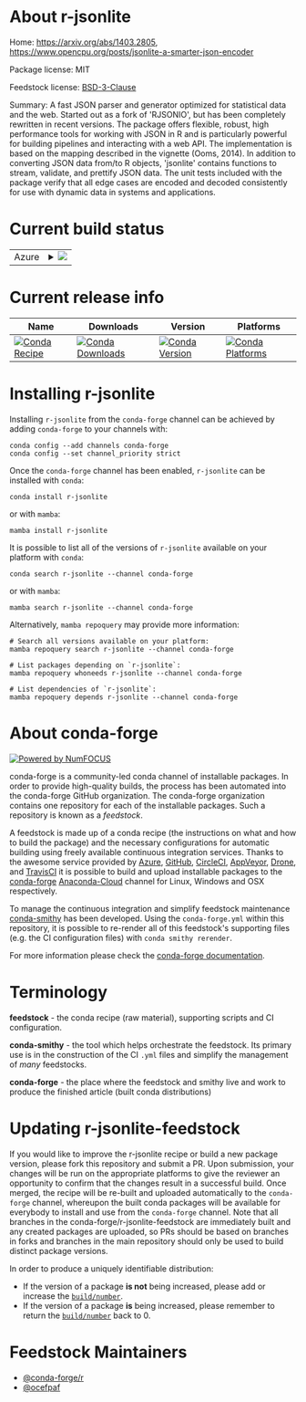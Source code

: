 About r-jsonlite
================

Home: https://arxiv.org/abs/1403.2805, https://www.opencpu.org/posts/jsonlite-a-smarter-json-encoder

Package license: MIT

Feedstock license: [BSD-3-Clause](https://github.com/conda-forge/r-jsonlite-feedstock/blob/main/LICENSE.txt)

Summary: A fast JSON parser and generator optimized for statistical data and the web. Started out as a fork of 'RJSONIO', but has been completely rewritten in recent versions. The package offers flexible, robust, high performance tools for working with JSON in R and is particularly powerful for building pipelines and interacting with a web API. The implementation is based on the mapping described in the vignette (Ooms, 2014). In addition to converting JSON data from/to R objects, 'jsonlite' contains functions to stream, validate, and prettify JSON data. The unit tests included with the package verify that all edge cases are encoded and decoded consistently for use with dynamic data in systems and applications.

Current build status
====================


<table>
    
  <tr>
    <td>Azure</td>
    <td>
      <details>
        <summary>
          <a href="https://dev.azure.com/conda-forge/feedstock-builds/_build/latest?definitionId=1275&branchName=main">
            <img src="https://dev.azure.com/conda-forge/feedstock-builds/_apis/build/status/r-jsonlite-feedstock?branchName=main">
          </a>
        </summary>
        <table>
          <thead><tr><th>Variant</th><th>Status</th></tr></thead>
          <tbody><tr>
              <td>linux_64_r_base4.1</td>
              <td>
                <a href="https://dev.azure.com/conda-forge/feedstock-builds/_build/latest?definitionId=1275&branchName=main">
                  <img src="https://dev.azure.com/conda-forge/feedstock-builds/_apis/build/status/r-jsonlite-feedstock?branchName=main&jobName=linux&configuration=linux_64_r_base4.1" alt="variant">
                </a>
              </td>
            </tr><tr>
              <td>linux_64_r_base4.2</td>
              <td>
                <a href="https://dev.azure.com/conda-forge/feedstock-builds/_build/latest?definitionId=1275&branchName=main">
                  <img src="https://dev.azure.com/conda-forge/feedstock-builds/_apis/build/status/r-jsonlite-feedstock?branchName=main&jobName=linux&configuration=linux_64_r_base4.2" alt="variant">
                </a>
              </td>
            </tr><tr>
              <td>linux_aarch64_r_base4.1</td>
              <td>
                <a href="https://dev.azure.com/conda-forge/feedstock-builds/_build/latest?definitionId=1275&branchName=main">
                  <img src="https://dev.azure.com/conda-forge/feedstock-builds/_apis/build/status/r-jsonlite-feedstock?branchName=main&jobName=linux&configuration=linux_aarch64_r_base4.1" alt="variant">
                </a>
              </td>
            </tr><tr>
              <td>linux_aarch64_r_base4.2</td>
              <td>
                <a href="https://dev.azure.com/conda-forge/feedstock-builds/_build/latest?definitionId=1275&branchName=main">
                  <img src="https://dev.azure.com/conda-forge/feedstock-builds/_apis/build/status/r-jsonlite-feedstock?branchName=main&jobName=linux&configuration=linux_aarch64_r_base4.2" alt="variant">
                </a>
              </td>
            </tr><tr>
              <td>linux_ppc64le_r_base4.1</td>
              <td>
                <a href="https://dev.azure.com/conda-forge/feedstock-builds/_build/latest?definitionId=1275&branchName=main">
                  <img src="https://dev.azure.com/conda-forge/feedstock-builds/_apis/build/status/r-jsonlite-feedstock?branchName=main&jobName=linux&configuration=linux_ppc64le_r_base4.1" alt="variant">
                </a>
              </td>
            </tr><tr>
              <td>linux_ppc64le_r_base4.2</td>
              <td>
                <a href="https://dev.azure.com/conda-forge/feedstock-builds/_build/latest?definitionId=1275&branchName=main">
                  <img src="https://dev.azure.com/conda-forge/feedstock-builds/_apis/build/status/r-jsonlite-feedstock?branchName=main&jobName=linux&configuration=linux_ppc64le_r_base4.2" alt="variant">
                </a>
              </td>
            </tr><tr>
              <td>osx_64_r_base4.1</td>
              <td>
                <a href="https://dev.azure.com/conda-forge/feedstock-builds/_build/latest?definitionId=1275&branchName=main">
                  <img src="https://dev.azure.com/conda-forge/feedstock-builds/_apis/build/status/r-jsonlite-feedstock?branchName=main&jobName=osx&configuration=osx_64_r_base4.1" alt="variant">
                </a>
              </td>
            </tr><tr>
              <td>osx_64_r_base4.2</td>
              <td>
                <a href="https://dev.azure.com/conda-forge/feedstock-builds/_build/latest?definitionId=1275&branchName=main">
                  <img src="https://dev.azure.com/conda-forge/feedstock-builds/_apis/build/status/r-jsonlite-feedstock?branchName=main&jobName=osx&configuration=osx_64_r_base4.2" alt="variant">
                </a>
              </td>
            </tr><tr>
              <td>osx_arm64_r_base4.1</td>
              <td>
                <a href="https://dev.azure.com/conda-forge/feedstock-builds/_build/latest?definitionId=1275&branchName=main">
                  <img src="https://dev.azure.com/conda-forge/feedstock-builds/_apis/build/status/r-jsonlite-feedstock?branchName=main&jobName=osx&configuration=osx_arm64_r_base4.1" alt="variant">
                </a>
              </td>
            </tr><tr>
              <td>osx_arm64_r_base4.2</td>
              <td>
                <a href="https://dev.azure.com/conda-forge/feedstock-builds/_build/latest?definitionId=1275&branchName=main">
                  <img src="https://dev.azure.com/conda-forge/feedstock-builds/_apis/build/status/r-jsonlite-feedstock?branchName=main&jobName=osx&configuration=osx_arm64_r_base4.2" alt="variant">
                </a>
              </td>
            </tr><tr>
              <td>win_64</td>
              <td>
                <a href="https://dev.azure.com/conda-forge/feedstock-builds/_build/latest?definitionId=1275&branchName=main">
                  <img src="https://dev.azure.com/conda-forge/feedstock-builds/_apis/build/status/r-jsonlite-feedstock?branchName=main&jobName=win&configuration=win_64_" alt="variant">
                </a>
              </td>
            </tr>
          </tbody>
        </table>
      </details>
    </td>
  </tr>
</table>

Current release info
====================

| Name | Downloads | Version | Platforms |
| --- | --- | --- | --- |
| [![Conda Recipe](https://img.shields.io/badge/recipe-r--jsonlite-green.svg)](https://anaconda.org/conda-forge/r-jsonlite) | [![Conda Downloads](https://img.shields.io/conda/dn/conda-forge/r-jsonlite.svg)](https://anaconda.org/conda-forge/r-jsonlite) | [![Conda Version](https://img.shields.io/conda/vn/conda-forge/r-jsonlite.svg)](https://anaconda.org/conda-forge/r-jsonlite) | [![Conda Platforms](https://img.shields.io/conda/pn/conda-forge/r-jsonlite.svg)](https://anaconda.org/conda-forge/r-jsonlite) |

Installing r-jsonlite
=====================

Installing `r-jsonlite` from the `conda-forge` channel can be achieved by adding `conda-forge` to your channels with:

```
conda config --add channels conda-forge
conda config --set channel_priority strict
```

Once the `conda-forge` channel has been enabled, `r-jsonlite` can be installed with `conda`:

```
conda install r-jsonlite
```

or with `mamba`:

```
mamba install r-jsonlite
```

It is possible to list all of the versions of `r-jsonlite` available on your platform with `conda`:

```
conda search r-jsonlite --channel conda-forge
```

or with `mamba`:

```
mamba search r-jsonlite --channel conda-forge
```

Alternatively, `mamba repoquery` may provide more information:

```
# Search all versions available on your platform:
mamba repoquery search r-jsonlite --channel conda-forge

# List packages depending on `r-jsonlite`:
mamba repoquery whoneeds r-jsonlite --channel conda-forge

# List dependencies of `r-jsonlite`:
mamba repoquery depends r-jsonlite --channel conda-forge
```


About conda-forge
=================

[![Powered by
NumFOCUS](https://img.shields.io/badge/powered%20by-NumFOCUS-orange.svg?style=flat&colorA=E1523D&colorB=007D8A)](https://numfocus.org)

conda-forge is a community-led conda channel of installable packages.
In order to provide high-quality builds, the process has been automated into the
conda-forge GitHub organization. The conda-forge organization contains one repository
for each of the installable packages. Such a repository is known as a *feedstock*.

A feedstock is made up of a conda recipe (the instructions on what and how to build
the package) and the necessary configurations for automatic building using freely
available continuous integration services. Thanks to the awesome service provided by
[Azure](https://azure.microsoft.com/en-us/services/devops/), [GitHub](https://github.com/),
[CircleCI](https://circleci.com/), [AppVeyor](https://www.appveyor.com/),
[Drone](https://cloud.drone.io/welcome), and [TravisCI](https://travis-ci.com/)
it is possible to build and upload installable packages to the
[conda-forge](https://anaconda.org/conda-forge) [Anaconda-Cloud](https://anaconda.org/)
channel for Linux, Windows and OSX respectively.

To manage the continuous integration and simplify feedstock maintenance
[conda-smithy](https://github.com/conda-forge/conda-smithy) has been developed.
Using the ``conda-forge.yml`` within this repository, it is possible to re-render all of
this feedstock's supporting files (e.g. the CI configuration files) with ``conda smithy rerender``.

For more information please check the [conda-forge documentation](https://conda-forge.org/docs/).

Terminology
===========

**feedstock** - the conda recipe (raw material), supporting scripts and CI configuration.

**conda-smithy** - the tool which helps orchestrate the feedstock.
                   Its primary use is in the construction of the CI ``.yml`` files
                   and simplify the management of *many* feedstocks.

**conda-forge** - the place where the feedstock and smithy live and work to
                  produce the finished article (built conda distributions)


Updating r-jsonlite-feedstock
=============================

If you would like to improve the r-jsonlite recipe or build a new
package version, please fork this repository and submit a PR. Upon submission,
your changes will be run on the appropriate platforms to give the reviewer an
opportunity to confirm that the changes result in a successful build. Once
merged, the recipe will be re-built and uploaded automatically to the
`conda-forge` channel, whereupon the built conda packages will be available for
everybody to install and use from the `conda-forge` channel.
Note that all branches in the conda-forge/r-jsonlite-feedstock are
immediately built and any created packages are uploaded, so PRs should be based
on branches in forks and branches in the main repository should only be used to
build distinct package versions.

In order to produce a uniquely identifiable distribution:
 * If the version of a package **is not** being increased, please add or increase
   the [``build/number``](https://docs.conda.io/projects/conda-build/en/latest/resources/define-metadata.html#build-number-and-string).
 * If the version of a package **is** being increased, please remember to return
   the [``build/number``](https://docs.conda.io/projects/conda-build/en/latest/resources/define-metadata.html#build-number-and-string)
   back to 0.

Feedstock Maintainers
=====================

* [@conda-forge/r](https://github.com/conda-forge/r/)
* [@ocefpaf](https://github.com/ocefpaf/)

